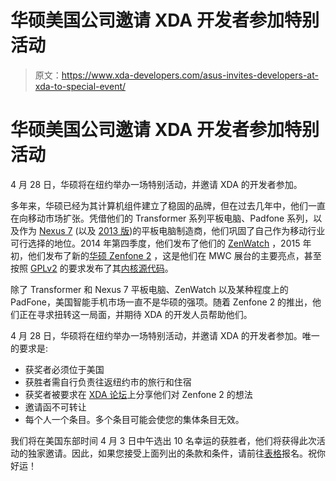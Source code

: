 # 华硕美国公司邀请 XDA 开发者参加特别活动

> 原文：<https://www.xda-developers.com/asus-invites-developers-at-xda-to-special-event/>

# 华硕美国公司邀请 XDA 开发者参加特别活动

4 月 28 日，华硕将在纽约举办一场特别活动，并邀请 XDA 的开发者参加。

多年来，华硕已经为其计算机组件建立了稳固的品牌，但在过去几年中，他们一直在向移动市场扩张。凭借他们的 Transformer 系列平板电脑、Padfone 系列，以及作为 [Nexus 7](http://forum.xda-developers.com/nexus-7) (以及 [2013 版](http://forum.xda-developers.com/nexus-7-2013))的平板电脑制造商，他们巩固了自己作为移动行业可行选择的地位。2014 年第四季度，他们发布了他们的 [ZenWatch](http://forum.xda-developers.com/zenwatch) ，2015 年初，他们发布了新的[华硕 Zenfone 2](http://forum.xda-developers.com/zenfone2) ，这是他们在 MWC 展台的主要亮点，甚至按照 [GPLv2](http://www.xda-developers.com/xda-developers-and-the-gpl/ "XDA-Developers and the GPL") 的要求发布了其[内核源代码](http://forum.xda-developers.com/showpost.php?p=59365057)。

除了 Transformer 和 Nexus 7 平板电脑、ZenWatch 以及某种程度上的 PadFone，美国智能手机市场一直不是华硕的强项。随着 Zenfone 2 的推出，他们正在寻求扭转这一局面，并期待 XDA 的开发人员帮助他们。

4 月 28 日，华硕将在纽约举办一场特别活动，并邀请 XDA 的开发者参加。唯一的要求是:

*   获奖者必须位于美国
*   获胜者需自行负责往返纽约市的旅行和住宿
*   获奖者被要求在 [XDA 论坛](http://forum.xda-developers.com/zenfone2/general)上分享他们对 Zenfone 2 的想法
*   邀请函不可转让
*   每个人一个条目。多个条目可能会使您的集体条目无效。

我们将在美国东部时间 4 月 3 日中午选出 10 名幸运的获胜者，他们将获得此次活动的独家邀请。因此，如果您接受上面列出的条款和条件，请前往[表格](https://docs.google.com/forms/d/1T9ZMyVoLMCeR9h4aME8j5BWPzaeqdFpEq2al52XkNPI/viewform)报名。祝你好运！